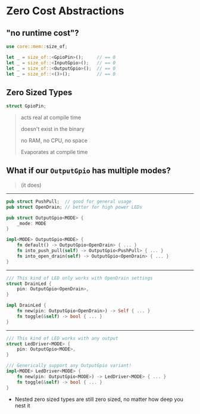 # Zero Cost Abstractions

## "no runtime cost"?

```rust
use core::mem::size_of;

let _ = size_of::<GpioPin>();     // == 0
let _ = size_of::<InputGpio>();   // == 0
let _ = size_of::<OutputGpio>();  // == 0
let _ = size_of::<()>();          // == 0
```

## Zero Sized Types

```rust
struct GpioPin;
```

> acts real at compile time
>
> doesn't exist in the binary
>
> no RAM, no CPU, no space
>
> Evaporates at compile time

## What if our `OutputGpio` has multiple modes?

> (it does)

---

```rust
pub struct PushPull;  // good for general usage
pub struct OpenDrain; // better for high power LEDs

pub struct OutputGpio<MODE> {
    _mode: MODE
}

impl<MODE> OutputGpio<MODE> {
    fn default() -> OutputGpio<OpenDrain> { ... }
    fn into_push_pull(self) -> OutputGpio<PushPull> { ... }
    fn into_open_drain(self) -> OutputGpio<OpenDrain> { ... }
}
```

---

```rust
/// This kind of LED only works with OpenDrain settings
struct DrainLed {
    pin: OutputGpio<OpenDrain>,
}

impl DrainLed {
    fn new(pin: OutputGpio<OpenDrain>) -> Self { ... }
    fn toggle(&self) -> bool { ... }
}
```

---

```rust
/// This kind of LED works with any output
struct LedDriver<MODE> {
    pin: OutputGpio<MODE>,
}

/// Generically support any OutputGpio variant!
impl<MODE> LedDriver<MODE> {
    fn new(pin: OutputGpio<MODE>) -> LedDriver<MODE> { ... }
    fn toggle(&self) -> bool { ... }
}
```

* Nested zero sized types are still zero sized, no matter how deep you nest it